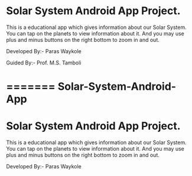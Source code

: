 # Solar System Android App Project.

This is a educational app which gives information about our Solar System.
You can tap on the planets to view information about it. And you may use
plus and minus buttons on the right bottom to zoom in and out.

Developed By:-
Paras Waykole

Guided By:-
Prof. M.S. Tamboli

=======
Solar-System-Android-App
========================
# Solar System Android App Project.

This is a educational app which gives information about our Solar System.
You can tap on the planets to view information about it. And you may use
plus and minus buttons on the right bottom to zoom in and out.

Developed By:-
Paras Waykole
